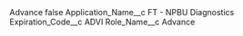 <?xml version="1.0" encoding="UTF-8"?>
<CustomMetadata xmlns="http://soap.sforce.com/2006/04/metadata" xmlns:xsi="http://www.w3.org/2001/XMLSchema-instance" xmlns:xsd="http://www.w3.org/2001/XMLSchema">
    <label>Advance</label>
    <protected>false</protected>
    <values>
        <field>Application_Name__c</field>
        <value xsi:type="xsd:string">FT - NPBU Diagnostics</value>
    </values>
    <values>
        <field>Expiration_Code__c</field>
        <value xsi:type="xsd:string">ADVI</value>
    </values>
    <values>
        <field>Role_Name__c</field>
        <value xsi:type="xsd:string">Advance</value>
    </values>
</CustomMetadata>

